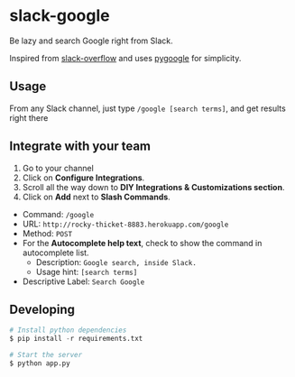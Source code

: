 # slack-google

Be lazy and search Google right from Slack.

Inspired from [slack-overflow](https://github.com/karan/slack-overflow) and uses [pygoogle](https://code.google.com/p/pygoogle/) for simplicity.

## Usage

From any Slack channel, just type `/google [search terms]`, and get results right there

## Integrate with your team

1. Go to your channel
2. Click on **Configure Integrations**.
3. Scroll all the way down to **DIY Integrations & Customizations section**.
4. Click on **Add** next to **Slash Commands**.
  - Command: `/google`
  - URL: `http://rocky-thicket-8883.herokuapp.com/google`
  - Method: `POST`
  - For the **Autocomplete help text**, check to show the command in autocomplete list.
    - Description: `Google search, inside Slack.`
    - Usage hint: `[search terms]`
  - Descriptive Label: `Search Google`

## Developing

```python
# Install python dependencies
$ pip install -r requirements.txt

# Start the server
$ python app.py
```
